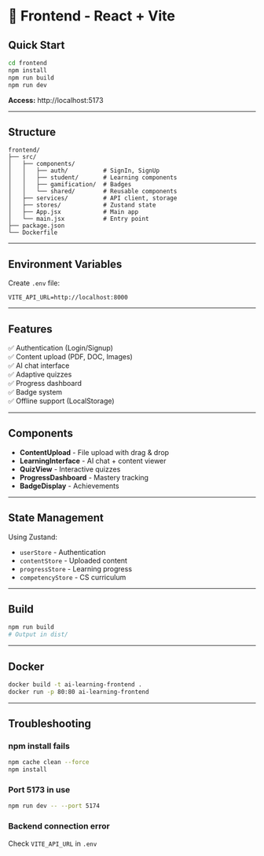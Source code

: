 # 🎨 Frontend - React + Vite

## Quick Start

```bash
cd frontend
npm install
npm run build 
npm run dev
```

**Access:** http://localhost:5173

---

## Structure

```
frontend/
├── src/
│   ├── components/
│   │   ├── auth/          # SignIn, SignUp
│   │   ├── student/       # Learning components
│   │   ├── gamification/  # Badges
│   │   └── shared/        # Reusable components
│   ├── services/          # API client, storage
│   ├── stores/            # Zustand state
│   ├── App.jsx            # Main app
│   └── main.jsx           # Entry point
├── package.json
└── Dockerfile
```

---

## Environment Variables

Create `.env` file:
```env
VITE_API_URL=http://localhost:8000
```

---

## Features

✅ Authentication (Login/Signup)  
✅ Content upload (PDF, DOC, Images)  
✅ AI chat interface  
✅ Adaptive quizzes  
✅ Progress dashboard  
✅ Badge system  
✅ Offline support (LocalStorage)  

---

## Components

- **ContentUpload** - File upload with drag & drop
- **LearningInterface** - AI chat + content viewer
- **QuizView** - Interactive quizzes
- **ProgressDashboard** - Mastery tracking
- **BadgeDisplay** - Achievements

---

## State Management

Using Zustand:
- `userStore` - Authentication
- `contentStore` - Uploaded content
- `progressStore` - Learning progress
- `competencyStore` - CS curriculum

---

## Build

```bash
npm run build
# Output in dist/
```

---

## Docker

```bash
docker build -t ai-learning-frontend .
docker run -p 80:80 ai-learning-frontend
```

---

## Troubleshooting

### npm install fails
```bash
npm cache clean --force
npm install
```

### Port 5173 in use
```bash
npm run dev -- --port 5174
```

### Backend connection error
Check `VITE_API_URL` in `.env`
